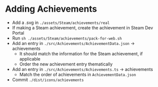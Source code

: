 # Adding Achievements

- Add a .svg in `./assets/Steam/achievements/real`
- If making a Steam achievement, create the achievement in Steam Dev Portal
- Run `sh ./assets/Steam/achievements/pack-for-web.sh`
- Add an entry in `./src/Achievements/AchievementData.json` -> achievements
  - It should match the information for the Steam achievement, if applicable
  - Order the new achievement entry thematically
- Add an entry in `./src/Achievements/Achievements.ts` -> achievements
  - Match the order of achievements in `AchievementData.json`
- Commit `./dist/icons/achievements`
